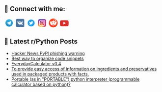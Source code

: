 ## 🔎 Connect with me:
[<img src="https://github.com/bullbesh/bullbesh/blob/main/images/Telegram.png" width="32" height="32" />](https://t.me/bullbesh)
[<img src="https://github.com/bullbesh/bullbesh/blob/main/images/VK.png" width="32" height="32" />](https://vk.com/bullbesh)
[<img src="https://github.com/bullbesh/bullbesh/blob/main/images/Twitter.png" width="32" height="32" />](https://twitter.com/bullbesh1)
[<img src="https://github.com/bullbesh/bullbesh/blob/main/images/Instagram.png" width="32" height="32" />](https://www.instagram.com/bullbesh)
[<img src="https://github.com/bullbesh/bullbesh/blob/main/images/Reddit.png" width="32" height="32" />](https://www.reddit.com/user/bullbesh)
[<img src="https://github.com/bullbesh/bullbesh/blob/main/images/YouTube.png" width="32" height="32" />](https://www.youtube.com/channel/UCtfjRs6uzgq5mfm8S06WTcg)

## 📕 Latest r/Python Posts
<!-- BLOG-POST-LIST:START -->
- [Hacker News PyPl phishing warning](https://www.reddit.com/r/Python/comments/x6cn0f/hacker_news_pypl_phishing_warning/)
- [Best way to organize code snippets](https://www.reddit.com/r/Python/comments/x6bt9z/best_way_to_organize_code_snippets/)
- [EverydayCalculator v0.4](https://www.reddit.com/r/Python/comments/x6b659/everydaycalculator_v04/)
- [To provide easy access of information on ingredients and preservatives used in packaged products with facts.](https://www.reddit.com/r/Python/comments/x6aj0n/to_provide_easy_access_of_information_on/)
- [Portable &lpar;as in &quot;PORTABLE&quot;&rpar; python interpreter &lpar;programmable calculator based on python&rpar;?](https://www.reddit.com/r/Python/comments/x682gs/portable_as_in_portable_python_interpreter/)
<!-- BLOG-POST-LIST:END -->
